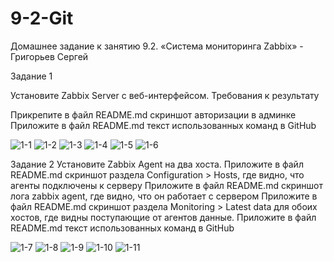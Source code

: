 # 9-2-Git

Домашнее задание к занятию 9.2. «Система мониторинга Zabbix» - Григорьев Сергей

Задание 1

Установите Zabbix Server с веб-интерфейсом.
Требования к результатy

Прикрепите в файл README.md скриншот авторизации в админке
Приложите в файл README.md текст использованных команд в GitHub

![1-1](https://github.com/SG-netology/9-2-Git/blob/main/1-1.png)
![1-2](https://github.com/SG-netology/9-2-Git/blob/main/1-2.png)
![1-3](https://github.com/SG-netology/9-2-Git/blob/main/1-3.png)
![1-4](https://github.com/SG-netology/9-2-Git/blob/main/1-4.png)
![1-5](https://github.com/SG-netology/9-2-Git/blob/main/1-5.png)
![1-6](https://github.com/SG-netology/9-2-Git/blob/main/1-6.png)

Задание 2
Установите Zabbix Agent на два хоста.
Приложите в файл README.md скриншот раздела Configuration > Hosts, где видно, что агенты подключены к серверу
Приложите в файл README.md скриншот лога zabbix agent, где видно, что он работает с сервером
Приложите в файл README.md скриншот раздела Monitoring > Latest data для обоих хостов, где видны поступающие от агентов данные.
Приложите в файл README.md текст использованных команд в GitHub

![1-7](https://github.com/SG-netology/9-2-Git/blob/main/1-7.png)
![1-8](https://github.com/SG-netology/9-2-Git/blob/main/1-8.png)
![1-9](https://github.com/SG-netology/9-2-Git/blob/main/1-9.png)
![1-10](https://github.com/SG-netology/9-2-Git/blob/main/1-10.png)
![1-11](https://github.com/SG-netology/9-2-Git/blob/main/1-11.png)




















